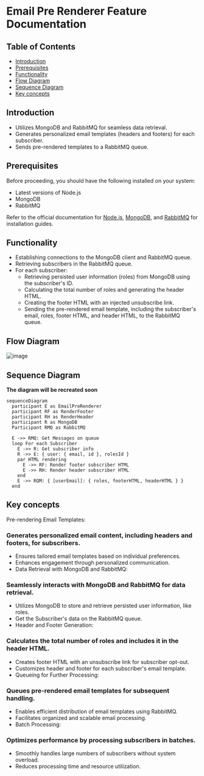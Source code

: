 # Email Pre Renderer Feature Documentation

## Table of Contents

- [Introduction](#introduction)
- [Prerequisites](#prerequisites)
- [Functionality](#functionality)
- [Flow Diagram](#flow-diagram)
- [Sequence Diagram](#sequence-diagram)
- [Key concepts](#key-concepts)

## Introduction

- Utilizes MongoDB and RabbitMQ for seamless data retrieval.
- Generates personalized email templates (headers and footers) for each subscriber.
- Sends pre-rendered templates to a RabbitMQ queue.

## Prerequisites

Before proceeding, you should have the following installed on your system:

- Latest versions of Node.js
- MongoDB
- RabbitMQ

Refer to the official documentation for [Node.js](https://nodejs.org/),
[MongoDB](https://www.mongodb.com/docs/), and [RabbitMQ](https://www.rabbitmq.com/monitoring.html) for installation guides.

## Functionality

- Establishing connections to the MongoDB client and RabbitMQ queue.
- Retrieving subscribers in the RabbitMQ queue.
- For each subscriber:
  - Retrieving persisted user information (roles) from MongoDB using the subscriber's ID.
  - Calculating the total number of roles and generating the header HTML.
  - Creating the footer HTML with an injected unsubscribe link.
  - Sending the pre-rendered email template, including the subscriber's email, roles, footer HTML, and header HTML, to the RabbitMQ queue.

## Flow Diagram

![image](https://github.com/ocodista/trampar-de-casa/assets/68869379/4c5e0b49-44d1-496b-86bc-aca87a13f1e6)

## Sequence Diagram

**The diagram will be recreated soon**

```mermaid
sequenceDiagram
  participant E as EmailPreRenderer
  participant RF as RenderFooter
  participant RH as RenderHeader
  participant R as MongoDB
  Participant RMQ as RabbitMQ

  E ->> RMQ: Get Messages on queue
  loop For each Subscriber
    E ->> R: Get subscriber info
    R ->> E: { user: { email, id }, rolesId }
    par HTML rendering
      E ->> RF: Render footer subscriber HTML
      E ->> RH: Render header subscriber HTML
    end
    E ->> RQM: { [userEmail]: { roles, footerHTML, headerHTML } }
  end

```

## Key concepts

Pre-rendering Email Templates:

### Generates personalized email content, including headers and footers, for subscribers.

- Ensures tailored email templates based on individual preferences.
- Enhances engagement through personalized communication.
- Data Retrieval with MongoDB and RabbitMQ:

### Seamlessly interacts with MongoDB and RabbitMQ for data retrieval.

- Utilizes MongoDB to store and retrieve persisted user information, like roles.
- Get the Subscriber's data on the RabbitMQ queue.
- Header and Footer Generation:

### Calculates the total number of roles and includes it in the header HTML.

- Creates footer HTML with an unsubscribe link for subscriber opt-out.
- Customizes header and footer for each subscriber's email template.
- Queueing for Further Processing:

### Queues pre-rendered email templates for subsequent handling.

- Enables efficient distribution of email templates using RabbitMQ.
- Facilitates organized and scalable email processing.
- Batch Processing:

### Optimizes performance by processing subscribers in batches.

- Smoothly handles large numbers of subscribers without system overload.
- Reduces processing time and resource utilization.
